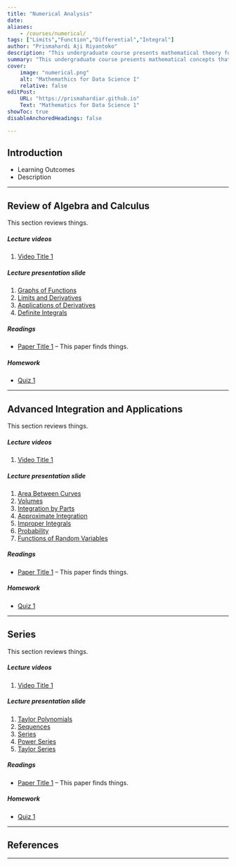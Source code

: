 ```yaml
---
title: "Numerical Analysis"
date: 
aliases: 
    - /courses/numerical/
tags: ["Limits","Function","Differential","Integral"]
author: "Prismahardi Aji Riyantoko"
description: "This undergraduate course presents mathematical theory for data science" 
summary: "This undergraduate course presents mathematical concepts that emphasizes the theoritical of limit, function, differential, and integral" 
cover:
    image: "numerical.png"
    alt: "Mathemathics for Data Science I"
    relative: false
editPost:
    URL: "https://prismahardiar.github.io"
    Text: "Mathematics for Data Science 1"
showToc: true
disableAnchoredHeadings: false

---
```


## Introduction

+ Learning Outcomes
+ Description

---

## Review of Algebra and Calculus

This section reviews things.

##### Lecture videos

1. [Video Title 1](https://youtu.be/0rbmjemhy38)

##### Lecture presentation slide

1. [Graphs of Functions](lecture1.pdf)
2. [Limits and Derivatives](lecture1.pdf)
3. [Applications of Derivatives](lecture1.pdf)
4. [Definite Integrals](lecture1.pdf)

##### Readings

+ [Paper Title 1](https://doi.org/10.1257/aer.102.4.1721) – This paper finds things.


##### Homework

+ [Quiz 1](quiz1.pdf)

---

## Advanced Integration and Applications

This section reviews things.

##### Lecture videos

1. [Video Title 1](https://youtu.be/0rbmjemhy38)

##### Lecture presentation slide

1. [Area Between Curves](lecture1.pdf)
2. [Volumes](lecture1.pdf)
3. [Integration by Parts](lecture1.pdf)
4. [Approximate Integration](lecture1.pdf)
5. [Improper Integrals](lecture1.pdf)
6. [Probability](lecture1.pdf)
7. [Functions of Random Variables](lecture1.pdf)

##### Readings

+ [Paper Title 1](https://doi.org/10.1257/aer.102.4.1721) – This paper finds things.


##### Homework

+ [Quiz 1](quiz1.pdf)

---

## Series

This section reviews things.

##### Lecture videos

1. [Video Title 1](https://youtu.be/0rbmjemhy38)

##### Lecture presentation slide

1. [Taylor Polynomials](lecture1.pdf)
2. [Sequences](lecture1.pdf)
3. [Series](lecture1.pdf)
4. [Power Series](lecture1.pdf)
5. [Taylor Series](lecture1.pdf)

##### Readings

+ [Paper Title 1](https://doi.org/10.1257/aer.102.4.1721) – This paper finds things.


##### Homework

+ [Quiz 1](quiz1.pdf)

---

## References

---